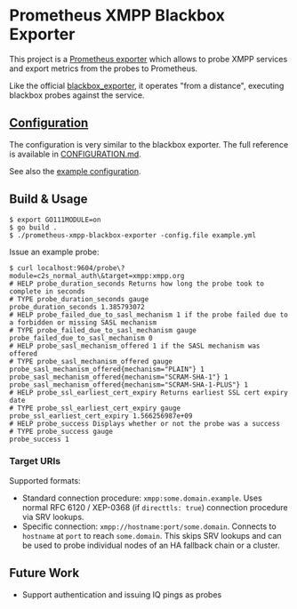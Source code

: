 # Prometheus XMPP Blackbox Exporter

This project is a [Prometheus exporter](https://prometheus.io/docs/instrumenting/exporters/)
which allows to probe XMPP services and export metrics from the probes to
Prometheus.

Like the official [blackbox_exporter](https://github.com/prometheus/blackbox_exporter),
it operates "from a distance", executing blackbox probes against the service.

## [Configuration](CONFIGURATION.md)

The configuration is very similar to the blackbox exporter. The full reference
is available in [CONFIGURATION.md](CONFIGURATION.md).

See also the [example configuration](example.yml).

## Build & Usage

```
$ export GO111MODULE=on
$ go build .
$ ./prometheus-xmpp-blackbox-exporter -config.file example.yml
```

Issue an example probe:

```
$ curl localhost:9604/probe\?module=c2s_normal_auth\&target=xmpp:xmpp.org
# HELP probe_duration_seconds Returns how long the probe took to complete in seconds
# TYPE probe_duration_seconds gauge
probe_duration_seconds 1.385793072
# HELP probe_failed_due_to_sasl_mechanism 1 if the probe failed due to a forbidden or missing SASL mechanism
# TYPE probe_failed_due_to_sasl_mechanism gauge
probe_failed_due_to_sasl_mechanism 0
# HELP probe_sasl_mechanism_offered 1 if the SASL mechanism was offered
# TYPE probe_sasl_mechanism_offered gauge
probe_sasl_mechanism_offered{mechanism="PLAIN"} 1
probe_sasl_mechanism_offered{mechanism="SCRAM-SHA-1"} 1
probe_sasl_mechanism_offered{mechanism="SCRAM-SHA-1-PLUS"} 1
# HELP probe_ssl_earliest_cert_expiry Returns earliest SSL cert expiry date
# TYPE probe_ssl_earliest_cert_expiry gauge
probe_ssl_earliest_cert_expiry 1.566256987e+09
# HELP probe_success Displays whether or not the probe was a success
# TYPE probe_success gauge
probe_success 1
```

### Target URIs

Supported formats:

* Standard connection procedure: `xmpp:some.domain.example`. Uses normal
  RFC 6120 / XEP-0368 (if `directtls: true`) connection procedure via SRV
  lookups.
* Specific connection: `xmpp://hostname:port/some.domain`. Connects to
  `hostname` at `port` to reach `some.domain`. This skips SRV lookups and can
  be used to probe individual nodes of an HA fallback chain or a cluster.

## Future Work

- Support authentication and issuing IQ pings as probes

